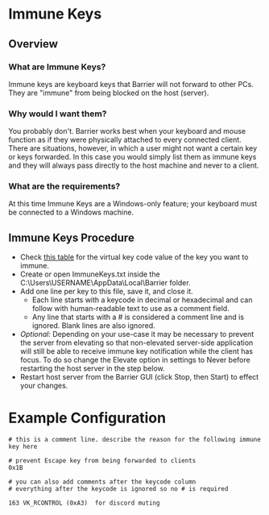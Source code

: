 # Immune Keys

## Overview

### What are Immune Keys?
Immune keys are keyboard keys that Barrier will not forward to other PCs. They are "immune" from being blocked on the host (server).

### Why would I want them?
You probably don't. Barrier works best when your keyboard and mouse function as if they were physically attached to every connected client. There are situations, however, in which a user might not want a certain key or keys forwarded. In this case you would simply list them as immune keys and they will always pass directly to the host machine and never to a client.

### What are the requirements?
At this time Immune Keys are a Windows-only feature; your keyboard must be connected to a Windows machine.

## Immune Keys Procedure

- Check [this table](https://msdn.microsoft.com/en-us/library/windows/desktop/dd375731(v=vs.85).aspx) for the virtual key code value of the key you want to immune.
- Create or open ImmuneKeys.txt inside the C:\Users\USERNAME\AppData\Local\Barrier folder.
- Add one line per key to this file, save it, and close it.
  - Each line starts with a keycode in decimal or hexadecimal and can follow with human-readable text to use as a comment field.
  - Any line that starts with a # is considered a comment line and is ignored. Blank lines are also ignored.
- *Optional:* Depending on your use-case it may be necessary to prevent the server from elevating so that non-elevated server-side application will still be able to receive immune key notification while the client has focus. To do so change the Elevate option in settings to Never before restarting the host server in the step below.
- Restart host server from the Barrier GUI (click Stop, then Start) to effect your changes.

# Example Configuration

    # this is a comment line. describe the reason for the following immune key here

    # prevent Escape key from being forwarded to clients 
    0x1B

    # you can also add comments after the keycode column
    # everything after the keycode is ignored so no # is required

    163 VK_RCONTROL (0xA3)	for discord muting
